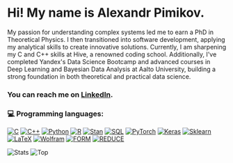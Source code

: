 # Hi! My name is Alexandr Pimikov.

My passion for understanding complex systems led me to earn a PhD in Theoretical Physics. I then transitioned into software development, applying my analytical skills to create innovative solutions. Currently, I am sharpening my C and C++ skills at Hive, a renowned coding school. Additionally, I've completed Yandex's Data Science Bootcamp and advanced courses in Deep Learning and Bayesian Data Analysis at Aalto University, building a strong foundation in both theoretical and practical data science.

### You can reach me on [LinkedIn][2.1].

### 💻 Programming languages: 
[![C](https://img.shields.io/badge/C-blue)](https://www.cprogramming.com/)
[![C++](https://img.shields.io/badge/C++-blue)](https://isocpp.org/)
[![Python](https://img.shields.io/badge/Python-green)](https://www.python.org/)
[![R](https://img.shields.io/badge/R-green)](https://www.r-project.org/)
[![Stan](https://img.shields.io/badge/Stan-red)](https://mc-stan.org/)
[![SQL](https://img.shields.io/badge/SQL-336791)](https://en.wikipedia.org/wiki/SQL)
[![PyTorch](https://img.shields.io/badge/PyTorch-EE4C2C)](https://pytorch.org/)
[![Keras](https://img.shields.io/badge/Keras-D00000)](https://keras.io/)
[![Sklearn](https://img.shields.io/badge/Sklearn-F7931E)](https://scikit-learn.org/)
[![LaTeX](https://img.shields.io/badge/LaTeX-008080)](https://www.latex-project.org/)
[![Wolfram](https://img.shields.io/badge/Wolfram-darkred)](https://www.wolfram.com/mathematica/)
[![FORM](https://img.shields.io/badge/FORM-blue)](https://www.nikhef.nl/~form/)
[![REDUCE](https://img.shields.io/badge/REDUCE-purple)](http://www.reduce-algebra.com/)

![Stats][4.1]
![Top][4.2]

<!-- links-->

[2.1]: https://www.linkedin.com/in/pimikov/

[4.1]: https://github-readme-stats.vercel.app/api?username=dnapi&theme=catppuccin_mocha (Stats)
[4.2]: https://github-readme-stats.vercel.app/api/top-langs/?username=dnapi&layout=compact&count_private=fals&theme=catppuccin_mocha&hide=jupyter%20notebook (Top)
